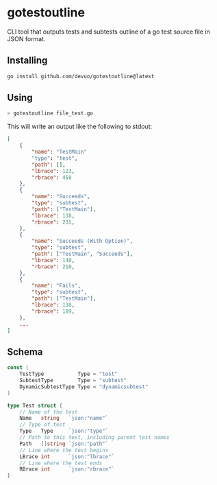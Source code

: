 # gotestoutline

CLI tool that outputs tests and subtests outline of a go test source file in JSON format.

## Installing

```sh
go install github.com/devuo/gotestoutline@latest
```

## Using

```sh
> gotestoutline file_test.go
```

This will write an output like the following to stdout:

```json
[
    {
        "name": "TestMain"
        "type": "test",
        "path": [],
        "lbrace": 123,
        "rbrace": 458
    },
    {
        "name": "Succeeds",
        "type": "subtest",
        "path": ["TestMain"],
        "lbrace": 138,
        "rbrace": 235,
    },
    {
        "name": "Succeeds (With Option)",
        "type": "subtest",
        "path": ["TestMain", "Succeeds"],
        "lbrace": 140,
        "rbrace": 210,
    },
    {
        "name": "Fails",
        "type": "subtest",
        "path": ["TestMain"],
        "lbrace": 138,
        "rbrace": 189,
    },
    ...
]
```

## Schema

```go
const (
    TestType           Type = "test"
    SubtestType        Type = "subtest"
    DynamicSubtestType Type = "dynamicsubtest"
)

type Test struct {
    // Name of the test
    Name   string   `json:"name"`
    // Type of test
    Type   Type     `json:"type"`
    // Path to this test, including parent test names
    Path   []string `json:"path"`
    // Line where the test begins
    LBrace int      `json:"lbrace"`
    // Line where the test ends
    RBrace int      `json:"rbrace"`
}
```
